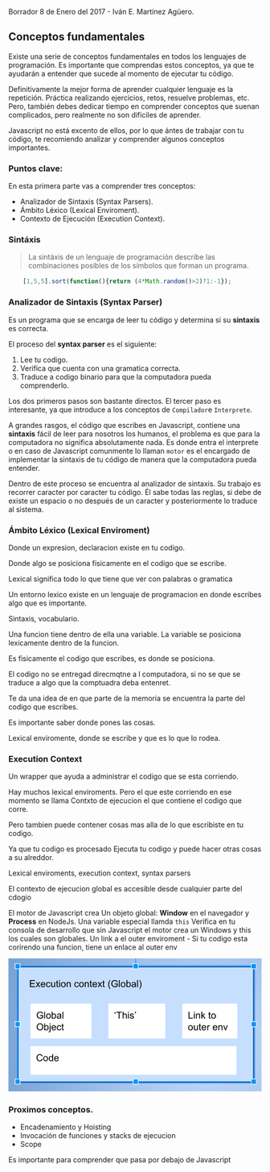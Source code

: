 Borrador 8 de Enero del 2017 - Iván E. Martínez Agüero.

## Conceptos fundamentales

Existe una serie de conceptos fundamentales en todos los lenguajes de programación. Es importante que comprendas estos conceptos, ya que te ayudarán a entender que sucede al momento de ejecutar tu código.

Definitivamente la mejor forma de aprender cualquier lenguaje es la repetición. Práctica realizando ejercicios, retos, resuelve problemas, etc. Pero, también debes dedicar tiempo en comprender conceptos que suenan complicados, pero realmente no son dificiles de aprender.

Javascript no está excento de ellos, por lo que ántes de trabajar con tu código, te recomiendo analizar y comprender algunos conceptos importantes.

### Puntos clave:

En esta primera parte vas a comprender tres conceptos: 

- Analizador de Sintaxis (Syntax Parsers).
- Ámbito Léxico (Lexical Enviroment).
- Contexto de Ejecución (Execution Context).


### Sintáxis
> La sintáxis de un lenguaje de programación describe las combinaciones posibles de los símbolos que forman un programa.

```javascript
	[1,5,5].sort(function(){return (4*Math.random()>2)?1:-1});
```


### Analizador de Sintaxis (Syntax Parser)
Es un programa que se encarga de leer tu código y determina si su  **sintaxis** es correcta.

El proceso del **syntax parser** es el siguiente:

1. Lee tu codigo.
2. Verifica que cuenta con una gramatica correcta.
3. Traduce a codigo binario para que la computadora pueda comprenderlo.

Los dos primeros pasos son bastante directos. El tercer paso es interesante, ya que introduce a los conceptos de `Compilador`e `Interprete`.

A grandes rasgos, el código que escribes en Javascript, contiene una **sintaxis** fácil de leer para nosotros los humanos, el problema es que para la computadora no significa absolutamente nada. Es donde entra el interprete o en caso de Javascript comunmente lo llaman `motor` es el encargado de implementar la sintaxis de tu código de manera que la computadora pueda entender.

Dentro de este proceso se encuentra al analizador de sintaxis. Su trabajo es recorrer caracter por caracter tu código. Él sabe todas las reglas, si debe de existe un espacio o no después de un caracter y posteriormente lo traduce al sistema.

### Ámbito Léxico (Lexical Enviroment)

Donde un expresion, declaracion existe en tu codigo.

Donde algo se posiciona fisicamente en el codigo que se escribe.

Lexical significa todo lo que tiene que ver con palabras o gramatica 

Un entorno lexico existe en un lenguaje de programacion en donde escribes algo que es importante. 

Sintaxis, vocabulario.

Una funcion tiene dentro de ella una variable. La variable se posiciona lexicamente dentro de la funcion. 

Es fisicamente el codigo que escribes, es donde se posiciona.

El codigo no se entregad direcmqtne a l computadora, si no se que se traduce a algo que la comptuadra deba entenret.


Te da una idea de en que parte de la memoria se encuentra la parte del codigo que escribes.

Es importante saber donde pones las cosas. 

Lexical enviromente, donde se escribe y que es lo que lo rodea.


### Execution Context
Un wrapper que ayuda a administrar el codigo que se esta corriendo.

Hay muchos lexical enviroments. Pero el que este corriendo en ese momento se llama Contxto de ejecucion el que contiene el codigo que corre.

Pero tambien puede contener cosas mas alla de lo que escribiste en tu codigo.

Ya que tu codigo es procesado
Ejecuta tu codigo y puede hacer otras cosas a su alreddor.

Lexical enviroments, execution context, syntax parsers

El contexto de ejecucion global es accesible desde cualquier parte del cdogio

El motor de Javascript crea
Un objeto global: **Window** en el navegador y **Process** en NodeJs.
Una variable especial llamda `this` 
	Verifica en tu consola de desarrollo que sin Javascript el motor crea un Windows y this los cuales son globales.
Un link a el outer enviroment
	- Si tu codigo esta corirendo una funcion, tiene un enlace al outer env



![img](https://raw.githubusercontent.com/barbasa/JSUnderTheHood/master/assets/ExecutionContext.png)


### Proximos conceptos.
- Encadenamiento y Hoisting
- Invocación de funciones y stacks de ejecucion
- Scope


Es importante para comprender que pasa por debajo de Javascript